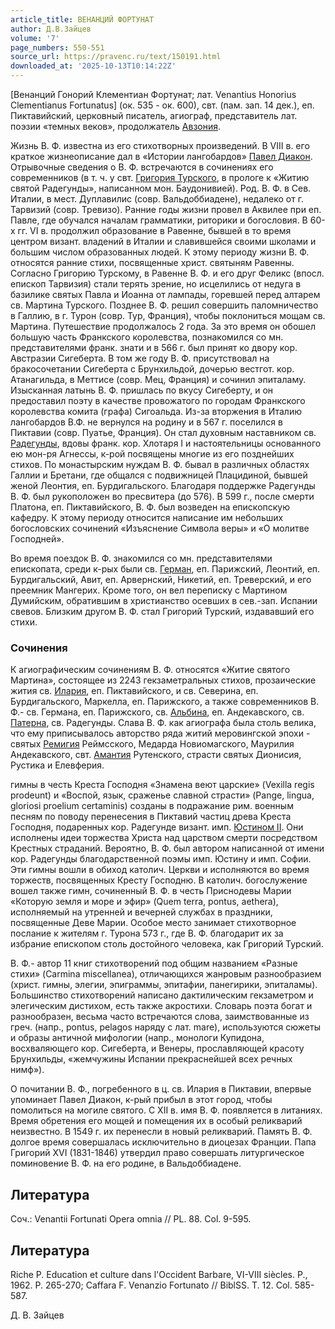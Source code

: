```yaml
---
article_title: ВЕНАНЦИЙ ФОРТУНАТ
author: Д.В.Зайцев
volume: '7'
page_numbers: 550-551
source_url: https://pravenc.ru/text/150191.html
downloaded_at: '2025-10-13T10:14:22Z'
---
```


[Венанций Гонорий Клементиан Фортунат; лат. Venantius Honorius Clementianus Fortunatus] (ок. 535 - ок. 600), свт. (пам. зап. 14 дек.), еп. Пиктавийский, церковный писатель, агиограф, представитель лат. поэзии «темных веков», продолжатель [Авзония](https://pravenc.ru/text/Авзония.html).

Жизнь В. Ф. известна из его стихотворных произведений. В VIII в. его краткое жизнеописание дал в «Истории лангобардов» [Павел Диакон](<https://pravenc.ru/text/Павел Диакон.html>). Отрывочные сведения о В. Ф. встречаются в сочинениях его современников (в т. ч. у свт. [Григория Турского](<https://pravenc.ru/text/Григорий Турский.html>), в прологе к «Житию святой Радегунды», написанном мон. Баудонивией). Род. В. Ф. в Сев. Италии, в мест. Дуплавилис (совр. Вальдоббиадене), недалеко от г. Тарвизий (совр. Тревизо). Ранние годы жизни провел в Аквилее при еп. Павле, где обучался началам грамматики, риторики и богословия. В 60-х гг. VI в. продолжил образование в Равенне, бывшей в то время центром визант. владений в Италии и славившейся своими школами и большим числом образованных людей. К этому периоду жизни В. Ф. относятся ранние стихи, посвященные христ. святыням Равенны. Согласно Григорию Турскому, в Равенне В. Ф. и его друг Феликс (впосл. епископ Тарвизия) стали терять зрение, но исцелились от недуга в базилике святых Павла и Иоанна от лампады, горевшей перед алтарем св. Мартина Турского. Позднее В. Ф. решил совершить паломничество в Галлию, в г. Турон (совр. Тур, Франция), чтобы поклониться мощам св. Мартина. Путешествие продолжалось 2 года. За это время он обошел большую часть Франкского королевства, познакомился со мн. представителями франк. знати и в 566 г. был принят ко двору кор. Австразии Сигеберта. В том же году В. Ф. присутствовал на бракосочетании Сигеберта с Брунхильдой, дочерью вестгот. кор. Атанагильда, в Меттисе (совр. Мец, Франция) и сочинил эпиталаму. Изысканная латынь В. Ф. пришлась по вкусу Сигеберту, и он предоставил поэту в качестве провожатого по городам Франкского королевства комита (графа) Сигоальда. Из-за вторжения в Италию лангобардов В.Ф. не вернулся на родину и в 567 г. поселился в Пиктавии (совр. Пуатье, Франция). Он стал духовным наставником св. [Радегунды](https://pravenc.ru/text/Радегунды.html), вдовы франк. кор. Хлотаря I и настоятельницы основанного ею мон-ря Агнессы, к-рой посвящены многие из его позднейших стихов. По монастырским нуждам В. Ф. бывал в различных областях Галлии и Бретани, где общался с подвижницей Плацидиной, бывшей женой Леонтия, еп. Бурдигальского. Благодаря поддержке Радегунды В. Ф. был рукоположен во пресвитера (до 576). В 599 г., после смерти Платона, еп. Пиктавийского, В. Ф. был возведен на епископскую кафедру. К этому периоду относится написание им небольших богословских сочинений «Изъяснение Символа веры» и «О молитве Господней».

Во время поездок В. Ф. знакомился со мн. представителями епископата, среди к-рых были св. [Герман](https://pravenc.ru/text/Герман.html), еп. Парижский, Леонтий, еп. Бурдигальский, Авит, еп. Арвернский, Никетий, еп. Треверский, и его преемник Мангерих. Кроме того, он вел переписку с Мартином Думийским, обратившим в христианство осевших в сев.-зап. Испании свевов. Близким другом В. Ф. стал Григорий Турский, издававший его стихи.

### Сочинения

К агиографическим сочинениям В. Ф. относятся «Житие святого Мартина», состоящее из 2243 гекзаметральных стихов, прозаические жития св. [Илария](https://pravenc.ru/text/Илария.html), еп. Пиктавийского, и св. Северина, еп. Бурдигальского, Маркелла, еп. Парижского, а также современников В. Ф.- св. Германа, еп. Парижского, св. [Альбина](https://pravenc.ru/text/Альбина.html), еп. Андекавского, св. [Патерна](https://pravenc.ru/text/Патерна.html), св. Радегунды. Слава В. Ф. как агиографа была столь велика, что ему приписывалось авторство ряда житий меровингской эпохи - святых [Ремигия](https://pravenc.ru/text/Ремигия.html) Реймсского, Медарда Новиомагского, Маурилия Андекавского, свт. [Амантия](https://pravenc.ru/text/Амантия.html) Рутенского, страсти святых Дионисия, Рустика и Елевферия.

гимны в честь Креста Господня «Знамена веют царские» (Vexilla regis prodeunt) и «Воспой, язык, сраженье славной страсти» (Pange, lingua, gloriosi proelium certaminis) созданы в подражание рим. военным песням по поводу перенесения в Пиктавий частиц древа Креста Господня, подаренных кор. Радегунде визант. имп. [Юстином II](<https://pravenc.ru/text/Юстином II.html>). Они исполнены идеи торжества Христа над царством смерти посредством Крестных страданий. Вероятно, В. Ф. был автором написанной от имени кор. Радегунды благодарственной поэмы имп. Юстину и имп. Софии. Эти гимны вошли в обиход католич. Церкви и исполняются во время торжеств, посвященных Кресту Господню. В католич. богослужение вошел также гимн, сочиненный В. Ф. в честь Приснодевы Марии «Которую земля и море и эфир» (Quem terra, pontus, aethera), исполняемый на утренней и вечерней службах в праздники, посвященные Деве Марии. Особое место занимает стихотворное послание к жителям г. Турона 573 г., где В. Ф. благодарит их за избрание епископом столь достойного человека, как Григорий Турский.

В. Ф.- автор 11 книг стихотворений под общим названием «Разные стихи» (Carmina miscellanea), отличающихся жанровым разнообразием (христ. гимны, элегии, эпиграммы, эпитафии, панегирики, эпиталамы). Большинство стихотворений написано дактилическим гекзаметром и элегическим дистихом, есть также акростихи. Словарь поэта богат и разнообразен, весьма часто встречаются слова, заимствованные из греч. (напр., pontus, pelagos наряду с лат. mare), используются сюжеты и образы античной мифологии (напр., монологи Купидона, восхваляющего кор. Сигеберта, и Венеры, прославляющей красоту Брунхильды, «жемчужины Испании прекраснейшей всех речных нимф»).

О почитании В. Ф., погребенного в ц. св. Илария в Пиктавии, впервые упоминает Павел Диакон, к-рый прибыл в этот город, чтобы помолиться на могиле святого. С XII в. имя В. Ф. появляется в литаниях. Время обретения его мощей и помещения их в особый реликварий неизвестно. В 1549 г. их перенесли в новый реликварий. Память В. Ф. долгое время совершалась исключительно в диоцезах Франции. Папа Григорий XVI (1831-1846) утвердил право совершать литургическое поминовение В. Ф. на его родине, в Вальдоббиадене.

## Литература

Cоч.: Venantii Fortunati Opera omnia // PL. 88. Col. 9-595.

## Литература

Riche P. Education et culture dans l'Occident Barbare, VI-VIII siècles. P., 1962. P. 265-270; Caffara F. Venanzio Fortunato // BiblSS. T. 12. Col. 585-587.

Д.   В.   Зайцев
